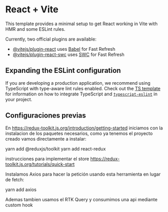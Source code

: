 # React + Vite

This template provides a minimal setup to get React working in Vite with HMR and some ESLint rules.

Currently, two official plugins are available:

- [@vitejs/plugin-react](https://github.com/vitejs/vite-plugin-react/blob/main/packages/plugin-react) uses [Babel](https://babeljs.io/) for Fast Refresh
- [@vitejs/plugin-react-swc](https://github.com/vitejs/vite-plugin-react/blob/main/packages/plugin-react-swc) uses [SWC](https://swc.rs/) for Fast Refresh

## Expanding the ESLint configuration

If you are developing a production application, we recommend using TypeScript with type-aware lint rules enabled. Check out the [TS template](https://github.com/vitejs/vite/tree/main/packages/create-vite/template-react-ts) for information on how to integrate TypeScript and [`typescript-eslint`](https://typescript-eslint.io) in your project.

## Configuraciones previas

En https://redux-toolkit.js.org/introduction/getting-started iniciamos con la instalacion de los paquetes necesarios, como ya tenemos el proyecto creado vamos directamente a instalar:

yarn add @reduxjs/toolkit
yarn add react-redux

instrucciones para implementar el store
https://redux-toolkit.js.org/tutorials/quick-start

Instalamos Axios para hacer la petición usando esta herramienta en lugar de fetch:

yarn add axios

Ademas tambien usamos el RTK Query y consumimos una api mediante custom hook
